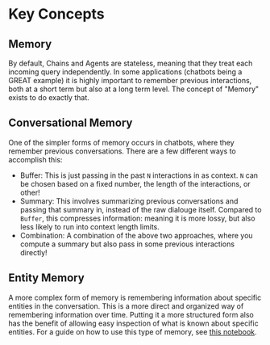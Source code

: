 # Key Concepts

## Memory
By default, Chains and Agents are stateless, meaning that they treat each incoming query independently.
In some applications (chatbots being a GREAT example) it is highly important to remember previous interactions,
both at a short term but also at a long term level. The concept of "Memory" exists to do exactly that.

## Conversational Memory
One of the simpler forms of memory occurs in chatbots, where they remember previous conversations.
There are a few different ways to accomplish this:
- Buffer: This is just passing in the past `N` interactions in as context. `N` can be chosen based on a fixed number, the length of the interactions, or other!
- Summary: This involves summarizing previous conversations and passing that summary in, instead of the raw dialouge itself. Compared to `Buffer`, this compresses information: meaning it is more lossy, but also less likely to run into context length limits.
- Combination: A combination of the above two approaches, where you compute a summary but also pass in some previous interactions directly!

## Entity Memory
A more complex form of memory is remembering information about specific entities in the conversation.
This is a more direct and organized way of remembering information over time.
Putting it a more structured form also has the benefit of allowing easy inspection of what is known about specific entities.
For a guide on how to use this type of memory, see [this notebook](types/entity_summary_memory.ipynb).
